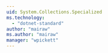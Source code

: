 ```yaml
---
uid: System.Collections.Specialized
ms.technology: 
  - "dotnet-standard"
author: "mairaw"
ms.author: "mairaw"
manager: "wpickett"
---
```

